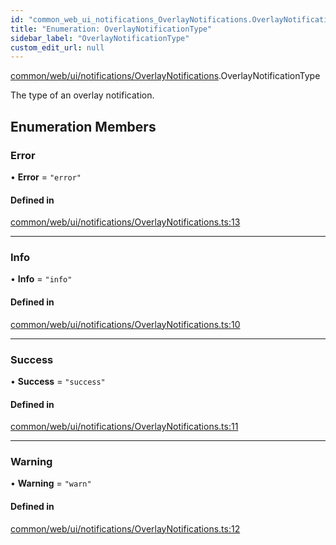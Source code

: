 ```yaml
---
id: "common_web_ui_notifications_OverlayNotifications.OverlayNotificationType"
title: "Enumeration: OverlayNotificationType"
sidebar_label: "OverlayNotificationType"
custom_edit_url: null
---
```


[common/web/ui/notifications/OverlayNotifications](../modules/common_web_ui_notifications_OverlayNotifications.md).OverlayNotificationType

The type of an overlay notification.

## Enumeration Members

### Error

• **Error** = ``"error"``

#### Defined in

[common/web/ui/notifications/OverlayNotifications.ts:13](https://github.com/Soroush9978/rds-ng/blob/5673246/src/common/web/ui/notifications/OverlayNotifications.ts#L13)

___

### Info

• **Info** = ``"info"``

#### Defined in

[common/web/ui/notifications/OverlayNotifications.ts:10](https://github.com/Soroush9978/rds-ng/blob/5673246/src/common/web/ui/notifications/OverlayNotifications.ts#L10)

___

### Success

• **Success** = ``"success"``

#### Defined in

[common/web/ui/notifications/OverlayNotifications.ts:11](https://github.com/Soroush9978/rds-ng/blob/5673246/src/common/web/ui/notifications/OverlayNotifications.ts#L11)

___

### Warning

• **Warning** = ``"warn"``

#### Defined in

[common/web/ui/notifications/OverlayNotifications.ts:12](https://github.com/Soroush9978/rds-ng/blob/5673246/src/common/web/ui/notifications/OverlayNotifications.ts#L12)
